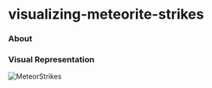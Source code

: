 # visualizing-meteorite-strikes

### About


### Visual Representation
![MeteorStrikes](https://drive.google.com/file/d/1eZcmiKGkgr2_El_a0HmZihhfpM9qsA57/view?usp=sharing)
